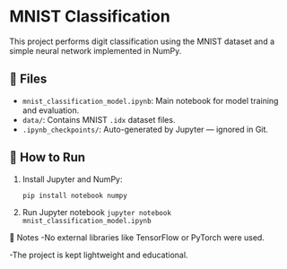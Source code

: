 # MNIST Classification

This project performs digit classification using the MNIST dataset and a simple neural network implemented in NumPy.

## 📁 Files

- `mnist_classification_model.ipynb`: Main notebook for model training and evaluation.
- `data/`: Contains MNIST `.idx` dataset files.
- `.ipynb_checkpoints/`: Auto-generated by Jupyter — ignored in Git.

## 🚀 How to Run

1. Install Jupyter and NumPy:
   ```bash
   pip install notebook numpy
2. Run Jupyter notebook
  `jupyter notebook mnist_classification_model.ipynb`

📌 Notes
-No external libraries like TensorFlow or PyTorch were used.

-The project is kept lightweight and educational.



